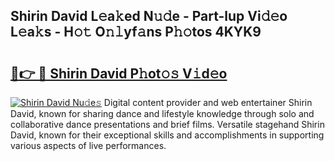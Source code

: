 ## Shirin David L𝚎a𝚔ed N𝚞𝚍e - Part-lup Vi𝚍𝚎o L𝚎a𝚔s - H𝚘𝚝 O𝚗𝚕yf𝚊ns P𝚑𝚘tos 4KYK9

# <h2><a href="http://kfbddnd.oniu.top/?m=Shirin+David">🔗👉 🔴 Shirin David P𝚑ot𝚘𝚜 V𝚒d𝚎o</a></h2>

[![Shirin David Nu𝚍e𝚜](https://i.imgur.com/0qMVB7G.gif)](http://kfbddnd.oniu.top/?m=Shirin+David)
Digital content provider and web entertainer Shirin David, known for sharing dance and lifestyle knowledge through solo and collaborative dance presentations and brief films. Versatile stagehand Shirin David, known for their exceptional skills and accomplishments in supporting various aspects of live performances.  

